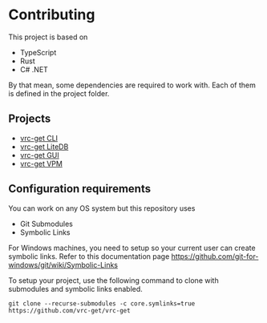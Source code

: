 # Contributing

This project is based on

- TypeScript
- Rust
- C# .NET

By that mean, some dependencies are required to work with.
Each of them is defined in the project folder.

## Projects

- [vrc-get CLI](vrc-get\README.md)
- [vrc-get LiteDB](vrc-get-litedb\README.md)
- [vrc-get GUI](vrc-get-gui\README.md)
- [vrc-get VPM](vrc-get-vpm\README.md)

## Configuration requirements

You can work on any OS system but this repository uses

- Git Submodules
- Symbolic Links

For Windows machines, you need to setup so your current user can create symbolic links. Refer to this documentation page <https://github.com/git-for-windows/git/wiki/Symbolic-Links>

To setup your project, use the following command to clone with submodules and symbolic links enabled.

`git clone --recurse-submodules -c core.symlinks=true https://github.com/vrc-get/vrc-get`
